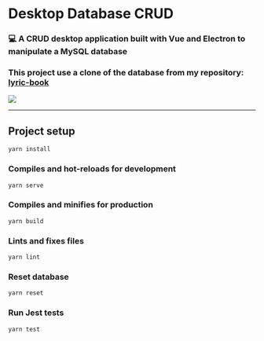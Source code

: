 <h1> Desktop Database CRUD </h1>

### 💻 A CRUD desktop application built with Vue and Electron to manipulate a MySQL database

### This project use a clone of the database from my repository: <a href="http://github.com/yurematias/lyric-book">lyric-book</a>

<img src="screnshots/show.gif" />

<hr>

## Project setup
```
yarn install
```

### Compiles and hot-reloads for development
```
yarn serve 
```

### Compiles and minifies for production
```
yarn build
```

### Lints and fixes files
```
yarn lint

```
### Reset database 
```
yarn reset
```

### Run Jest tests
```
yarn test
```
